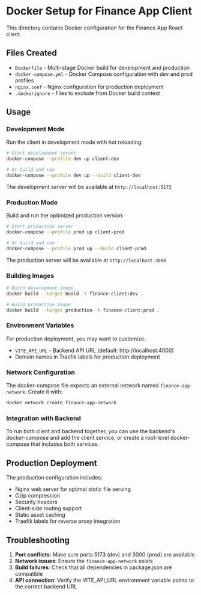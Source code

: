 # Docker Setup for Finance App Client

This directory contains Docker configuration for the Finance App React client.

## Files Created

- `Dockerfile` - Multi-stage Docker build for development and production
- `docker-compose.yml` - Docker Compose configuration with dev and prod profiles
- `nginx.conf` - Nginx configuration for production deployment
- `.dockerignore` - Files to exclude from Docker build context

## Usage

### Development Mode

Run the client in development mode with hot reloading:

```bash
# Start development server
docker-compose --profile dev up client-dev

# Or build and run
docker-compose --profile dev up --build client-dev
```

The development server will be available at `http://localhost:5173`

### Production Mode

Build and run the optimized production version:

```bash
# Start production server
docker-compose --profile prod up client-prod

# Or build and run
docker-compose --profile prod up --build client-prod
```

The production server will be available at `http://localhost:3000`

### Building Images

```bash
# Build development image
docker build --target build -t finance-client:dev .

# Build production image
docker build --target production -t finance-client:prod .
```

### Environment Variables

For production deployment, you may want to customize:

- `VITE_API_URL` - Backend API URL (default: http://localhost:4000)
- Domain names in Traefik labels for production deployment

### Network Configuration

The docker-compose file expects an external network named `finance-app-network`. Create it with:

```bash
docker network create finance-app-network
```

### Integration with Backend

To run both client and backend together, you can use the backend's docker-compose and add the client service, or create a root-level docker-compose that includes both services.

## Production Deployment

The production configuration includes:

- Nginx web server for optimal static file serving
- Gzip compression
- Security headers
- Client-side routing support
- Static asset caching
- Traefik labels for reverse proxy integration

## Troubleshooting

1. **Port conflicts**: Make sure ports 5173 (dev) and 3000 (prod) are available
2. **Network issues**: Ensure the `finance-app-network` exists
3. **Build failures**: Check that all dependencies in package.json are compatible
4. **API connection**: Verify the VITE_API_URL environment variable points to the correct backend URL